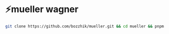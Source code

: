 # ⚡️mueller wagner

```sh
git clone https://github.com/bozzhik/mueller.git && cd mueller && pnpm i && code .
```
